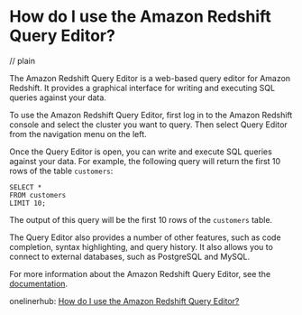 # How do I use the Amazon Redshift Query Editor?
// plain

The Amazon Redshift Query Editor is a web-based query editor for Amazon Redshift. It provides a graphical interface for writing and executing SQL queries against your data.

To use the Amazon Redshift Query Editor, first log in to the Amazon Redshift console and select the cluster you want to query. Then select Query Editor from the navigation menu on the left.

Once the Query Editor is open, you can write and execute SQL queries against your data. For example, the following query will return the first 10 rows of the table `customers`:

```
SELECT *
FROM customers
LIMIT 10;
```

The output of this query will be the first 10 rows of the `customers` table.

The Query Editor also provides a number of other features, such as code completion, syntax highlighting, and query history. It also allows you to connect to external databases, such as PostgreSQL and MySQL.

For more information about the Amazon Redshift Query Editor, see the [documentation](https://docs.aws.amazon.com/redshift/latest/mgmt/connecting-query-editor.html).

onelinerhub: [How do I use the Amazon Redshift Query Editor?](https://onelinerhub.com/amazon-redshift/how-do-i-use-the-amazon-redshift-query-editor)